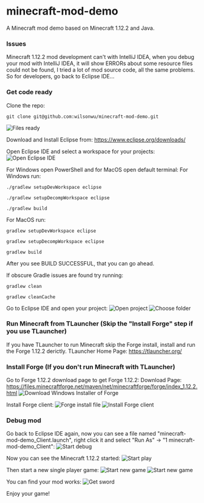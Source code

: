 # minecraft-mod-demo
A Minecraft mod demo based on Minecraft 1.12.2 and Java.

### Issues
Minecraft 1.12.2 mod development can't with IntelliJ IDEA, when you debug your mod with IntelliJ IDEA, it will show ERRORs about some resource files could not be found, I tried a lot of mod source code, all the same problems.
So for developers, go back to Eclipse IDE...

### Get code ready
Clone the repo:
```
git clone git@github.com:wilsonwu/minecraft-mod-demo.git
```
![Files ready](https://github.com/wilsonwu/minecraft-mod-demo/raw/master/screenshots/1-project-files-ready.png)

Download and Install Eclipse from: https://www.eclipse.org/downloads/

Open Eclipse IDE and select a workspace for your projects:
![Open Eclipse IDE](https://github.com/wilsonwu/minecraft-mod-demo/raw/master/screenshots/2-open-eclipse-select-workspace.png)

For Windows open PowerShell and for MacOS open default terminal:
For Windows run:
```
./gradlew setupDevWorkspace eclipse
```
```
./gradlew setupDecompWorkspace eclipse
```
```
./gradlew build
```
For MacOS run:
```
gradlew setupDevWorkspace eclipse
```
```
gradlew setupDecompWorkspace eclipse
```
```
gradlew build
```
After you see BUILD SUCCESSFUL, that you can go ahead.

If obscure Gradle issues are found try running:
```
gradlew clean
```
```
gradlew cleanCache
```

Go to Eclipse IDE and open your project:
![Open project](https://github.com/wilsonwu/minecraft-mod-demo/raw/master/screenshots/3-open-project.png)
![Choose folder](https://github.com/wilsonwu/minecraft-mod-demo/raw/master/screenshots/4-choose-folder.png)

### Run Minecraft from TLauncher (Skip the "Install Forge" step if you use TLauncher)
If you have TLauncher to run Minecraft skip the Forge install, install and run the Forge 1.12.2 derictly.
TLauncher Home Page: https://tlauncher.org/

### Install Forge (If you don't run Minecraft with TLauncher)
Go to Forge 1.12.2 download page to get Forge 1.12.2:
Download Page: https://files.minecraftforge.net/maven/net/minecraftforge/forge/index_1.12.2.html
![Download Windows Installer of Forge](https://github.com/wilsonwu/minecraft-mod-demo/raw/master/screenshots/5-go-to-forge-1.12.2-download-page.png)

Install Forge client:
![Forge install file](https://github.com/wilsonwu/minecraft-mod-demo/raw/master/screenshots/6-get-forge-1.12.2-file.png)
![Install Forge client](https://github.com/wilsonwu/minecraft-mod-demo/raw/master/screenshots/7-install-forge-client.png)

### Debug mod
Go back to Eclipse IDE again, now you can see a file named "minecraft-mod-demo_Client.launch", right click it and select "Run As" -> "1 minecraft-mod-demo_Client":
![Start debug](https://github.com/wilsonwu/minecraft-mod-demo/raw/master/screenshots/8-start-debug.png)

Now you can see the Minecraft 1.12.2 started:
![Start play](https://github.com/wilsonwu/minecraft-mod-demo/raw/master/screenshots/9-start-play.png)

Then start a new single player game:
![Start new game](https://github.com/wilsonwu/minecraft-mod-demo/raw/master/screenshots/10-start-new-game.png)
![Start new game](https://github.com/wilsonwu/minecraft-mod-demo/raw/master/screenshots/10-start-new-game.png)

You can find your mod works:
![Get sword](https://github.com/wilsonwu/minecraft-mod-demo/raw/master/screenshots/11-get-your-mod-works.png)

Enjoy your game!
